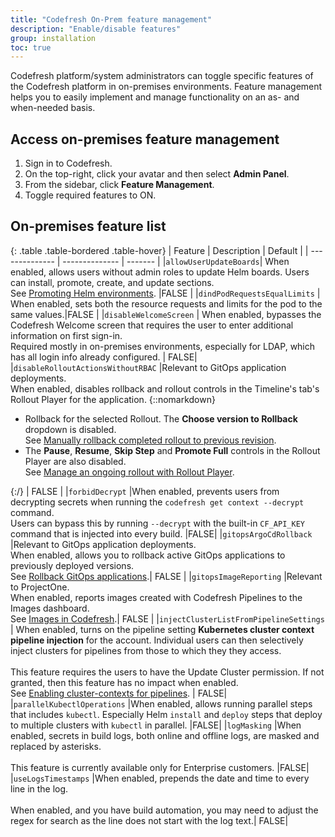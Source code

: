 ```yaml
---
title: "Codefresh On-Prem feature management"
description: "Enable/disable features"
group: installation
toc: true
---
```


Codefresh platform/system administrators can toggle specific features of the Codefresh platform in on-premises environments. Feature management helps you to easily implement and manage functionality on an as- and when-needed basis. 

## Access on-premises feature management

1. Sign in to Codefresh.
1. On the top-right, click your avatar and then select **Admin Panel**.
1. From the sidebar, click **Feature Management**.
1. Toggle required features to ON. 



## On-premises feature list 


{: .table .table-bordered .table-hover}
| Feature                     | Description            |  Default | 
| --------------              | --------------         | ------- | 
|`allowUserUpdateBoards`| When enabled, allows users without admin roles to update Helm boards. Users can install, promote, create, and update sections.<br>See [Promoting Helm environments]({{site.baseurl}}/docs/deployments/helm/helm-environment-promotion/). |FALSE |
|`dindPodRequestsEqualLimits`   | When enabled, sets both the resource requests and limits for the pod to the same values.|FALSE |
|`disableWelcomeScreen` | When enabled, bypasses the Codefresh Welcome screen that requires the user to enter additional information on first sign-in. <br>Required mostly in on-premises environments, especially for LDAP, which has all login info already configured. | FALSE|
|`disableRolloutActionsWithoutRBAC` |Relevant to GitOps application deployments. <br>When enabled, disables rollback and rollout controls in the Timeline's tab's Rollout Player for the application. {::nomarkdown}<ul><li>Rollback for the selected Rollout. The <b>Choose version to Rollback</b> dropdown is disabled.<br>See [Manually rollback completed rollout to previous revision]({{site.baseurl}}/docs/deployments/gitops/manage-application/#manually-rollback-completed-rollout-to-previous-revision). </li><li>The <b>Pause</b>, <b>Resume</b>, <b>Skip Step</b> and <b>Promote Full</b> controls in the Rollout Player are also disabled.<br>See [Manage an ongoing rollout with Rollout Player]({{site.baseurl}}/docs/deployments/gitops/manage-application/#manage-an-ongoing-rollout-with-the-rollout-player).</li></ul>{:/} | FALSE |
|`forbidDecrypt` |When enabled, prevents users from decrypting secrets when running the `codefresh get context --decrypt` command. <br>Users can bypass this by running `--decrypt` with the built-in `CF_API_KEY` command that is injected into every build. |FALSE| 
|`gitopsArgoCdRollback` |Relevant to GitOps application deployments.<br>When enabled, allows you to rollback active GitOps applications to previously deployed versions.<br>See [Rollback GitOps applications]({{site.baseurl}}/docs/deployments/gitops/manage-application/#rollback-gitops-applications).| FALSE |
|`gitopsImageReporting` |Relevant to ProjectOne.<br>When enabled, reports images created with Codefresh Pipelines to the Images dashboard. <br>See [Images in Codefresh]({{site.baseurl}}/docs/docs/dashboards/images/).| FALSE |
|`injectClusterListFromPipelineSettings` | When enabled, turns on the pipeline setting **Kubernetes cluster context pipeline injection** for the account. Individual users can then selectively inject clusters for pipelines from those to which they they access.<br><br> This feature requires the users to have the Update Cluster permission. If not granted, then this feature has no impact when enabled. <br>See [Enabling cluster-contexts for pipelines]({{site.baseurl}}/docs/docs/pipelines/configuration/pipeline-settings/#enabling-cluster-contexts-for-pipelines). | FALSE| 
|`parallelKubectlOperations` |When enabled, allows running parallel steps that includes `kubectl`. Especially Helm `install` and `deploy` steps that deploy to multiple clusters with `kubectl` in parallel. |FALSE|
|`logMasking` |When enabled, secrets in build logs, both online and offline logs, are masked and replaced by asterisks. <br><br>This feature is currently available only for Enterprise customers. |FALSE|
|`useLogsTimestamps` |When enabled, prepends the date and time to every line in the log. <br><br>When enabled, and you have build automation, you may need to adjust the regex for search as the line does not start with the log text.| FALSE| 